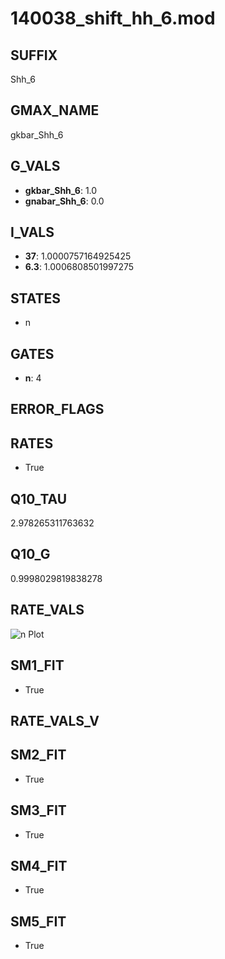 # 140038_shift_hh_6.mod

## SUFFIX

Shh_6

## GMAX_NAME

gkbar_Shh_6

## G_VALS

- **gkbar_Shh_6**: 1.0
- **gnabar_Shh_6**: 0.0

## I_VALS

- **37**: 1.0000757164925425
- **6.3**: 1.0006808501997275

## STATES

- n

## GATES

- **n**: 4

## ERROR_FLAGS


## RATES

- True

## Q10_TAU

2.978265311763632

## Q10_G

0.9998029819838278

## RATE_VALS

![n Plot](/Users/pbozelos/Dropbox/icg-Chai-Panos/supermodels/output_markdown_files/K/140038_shift_hh_6.mod/images/n.png)

## SM1_FIT

- True

## RATE_VALS_V

## SM2_FIT

- True

## SM3_FIT

- True

## SM4_FIT

- True

## SM5_FIT

- True

